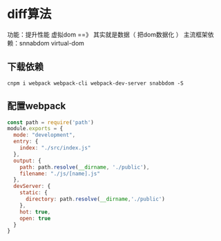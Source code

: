 # diff算法

功能：提升性能
虚拟dom ==》 其实就是数据（ 把dom数据化 ）
主流框架依赖：snnabdom virtual-dom

## 下载依赖

```shell
cnpm i webpack webpack-cli webpack-dev-server snabbdom -S
```

## 配置webpack
```js
const path = require('path')
module.exports = {
  mode: "development",
  entry: {
    index: "./src/index.js"
  },
  output: {
    path: path.resolve(__dirname, './public'),
    filename: "./js/[name].js"
  },
  devServer: {
    static: {
      directory: path.resolve(__dirname,'./public')
    },
    hot: true,
    open: true
  }
}
```